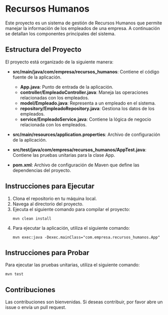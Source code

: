 # Recursos Humanos

Este proyecto es un sistema de gestión de Recursos Humanos que permite manejar la información de los empleados de una empresa. A continuación se detallan los componentes principales del sistema.

## Estructura del Proyecto

El proyecto está organizado de la siguiente manera:

- **src/main/java/com/empresa/recursos_humanos**: Contiene el código fuente de la aplicación.
  - **App.java**: Punto de entrada de la aplicación.
  - **controller/EmpleadoController.java**: Maneja las operaciones relacionadas con los empleados.
  - **model/Empleado.java**: Representa a un empleado en el sistema.
  - **repository/EmpleadoRepository.java**: Gestiona los datos de los empleados.
  - **service/EmpleadoService.java**: Contiene la lógica de negocio relacionada con los empleados.
  
- **src/main/resources/application.properties**: Archivo de configuración de la aplicación.

- **src/test/java/com/empresa/recursos_humanos/AppTest.java**: Contiene las pruebas unitarias para la clase App.

- **pom.xml**: Archivo de configuración de Maven que define las dependencias del proyecto.

## Instrucciones para Ejecutar

1. Clona el repositorio en tu máquina local.
2. Navega al directorio del proyecto.
3. Ejecuta el siguiente comando para compilar el proyecto:
   ```
   mvn clean install
   ```
4. Para ejecutar la aplicación, utiliza el siguiente comando:
   ```
   mvn exec:java -Dexec.mainClass="com.empresa.recursos_humanos.App"
   ```

## Instrucciones para Probar

Para ejecutar las pruebas unitarias, utiliza el siguiente comando:
```
mvn test
```

## Contribuciones

Las contribuciones son bienvenidas. Si deseas contribuir, por favor abre un issue o envía un pull request.